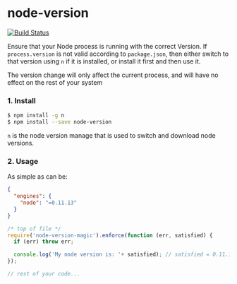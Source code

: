 node-version
============

[![Build Status](https://travis-ci.org/tjwebb/node-version-magic.svg?branch=master)](https://travis-ci.org/tjwebb/node-version-magic)

Ensure that your Node process is running with the correct Version. If 
`process.version` is not valid according to `package.json`, then either switch
to that version using `n` if it is installed, or install it first and then
use it.

The version change will only affect the current process, and will have no effect
on the rest of your system

### 1. Install
```bash
$ npm install -g n
$ npm install --save node-version

```

`n` is the node version manage that is used to switch and download node versions.

### 2. Usage

As simple as can be:

```json
{
  "engines": {
    "node": "=0.11.13"
  }
}
```

```js
/* top of file */
require('node-version-magic').enforce(function (err, satisfied) {
  if (err) throw err;

  console.log('My node version is: '+ satisfied); // satisfied = 0.11.13
});

// rest of your code...
```

